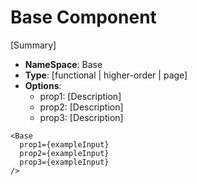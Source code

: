 # Base Component

[Summary]

- **NameSpace**: Base
- **Type**: [functional | higher-order | page]
- **Options**:
  - prop1: [Description]
  - prop2: [Description]
  - prop3: [Description]

```
<Base
  prop1={exampleInput}
  prop2={exampleInput}
  prop3={exampleInput}
/>